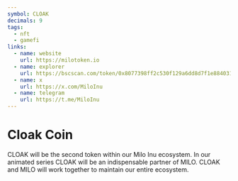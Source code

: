 ```yaml
---
symbol: CLOAK
decimals: 9
tags:
  - nft
  - gamefi
links:
  - name: website
    url: https://milotoken.io
  - name: explorer
    url: https://bscscan.com/token/0x8077398ff2c530f129a6dd8d7f1e8840312440cd
  - name: x
    url: https://x.com/MiloInu
  - name: telegram
    url: https://t.me/MiloInu
---
```


# Cloak Coin

CLOAK will be the second token within our Milo Inu ecosystem. In our animated series CLOAK will be an indispensable partner of MILO. CLOAK and MILO will work together to maintain our entire ecosystem.
